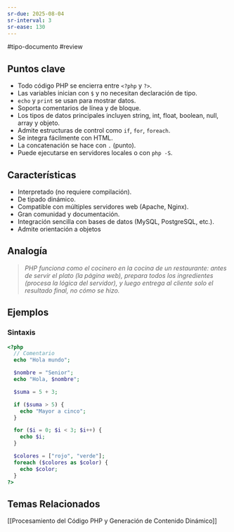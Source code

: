 ```yaml
---
sr-due: 2025-08-04
sr-interval: 3
sr-ease: 130
---
```


#tipo-documento #review  

## Puntos clave
- Todo código PHP se encierra entre `<?php` y `?>`.
- Las variables inician con `$` y no necesitan declaración de tipo.
- `echo` y `print` se usan para mostrar datos.
- Soporta comentarios de línea y de bloque.
- Los tipos de datos principales incluyen string, int, float, boolean, null, array y objeto.
- Admite estructuras de control como `if`, `for`, `foreach`.
- Se integra fácilmente con HTML.
- La concatenación se hace con `.` (punto).
- Puede ejecutarse en servidores locales o con `php -S`.

## Características
- Interpretado (no requiere compilación).
- De tipado dinámico.
- Compatible con múltiples servidores web (Apache, Nginx).
- Gran comunidad y documentación.
- Integración sencilla con bases de datos (MySQL, PostgreSQL, etc.).
- Admite orientación a objetos
## Analogía
> *PHP funciona como el cocinero en la cocina de un restaurante: antes de servir el plato (la página web), prepara todos los ingredientes (procesa la lógica del servidor), y luego entrega al cliente solo el resultado final, no cómo se hizo.*
## Ejemplos
### Sintaxis 
```php
<?php
  // Comentario
  echo "Hola mundo";

  $nombre = "Senior";
  echo "Hola, $nombre";

  $suma = 5 + 3;

  if ($suma > 5) {
    echo "Mayor a cinco";
  }

  for ($i = 0; $i < 3; $i++) {
    echo $i;
  }

  $colores = ["rojo", "verde"];
  foreach ($colores as $color) {
    echo $color;
  }
?>

```

## Temas Relacionados
[[Procesamiento del Código PHP y Generación de Contenido Dinámico]]